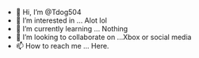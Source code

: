 - 👋 Hi, I’m @Tdog504
- 👀 I’m interested in ... Alot lol
- 🌱 I’m currently learning ... Nothing
- 💞️ I’m looking to collaborate on ...Xbox or social media
- 📫 How to reach me ... Here.

<!---
Tdog504/Tdog504 is a ✨ special ✨ repository because its `README.md` (this file) appears on your GitHub profile.
You can click the Preview link to take a look at your changes.
--->

